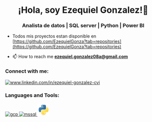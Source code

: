 <h1 align="center">¡Hola, soy Ezequiel Gonzalez!👋</h1>
<h3 align="center">Analista de datos | SQL server | Python | Power BI</h3>

- Todos mis proyectos estan disponible en [https://github.com/EzequielGonza?tab=repositories](https://github.com/EzequielGonza?tab=repositories)

- 📫 How to reach me **ezequiel.gonzalez08a@gmail.com**

<h3 align="left">Connect with me:</h3>
<p align="left">
<a href="https://linkedin.com/in/www.linkedin.com/in/ezequiel-gonzalez-cvi" target="blank"><img align="center" src="https://raw.githubusercontent.com/rahuldkjain/github-profile-readme-generator/master/src/images/icons/Social/linked-in-alt.svg" alt="www.linkedin.com/in/ezequiel-gonzalez-cvi" height="30" width="40" /></a>
</p>

<h3 align="left">Languages and Tools:</h3>
<p align="left"> <a href="https://cloud.google.com" target="_blank" rel="noreferrer"> <img src="https://www.vectorlogo.zone/logos/google_cloud/google_cloud-icon.svg" alt="gcp" width="40" height="40"/> </a> <a href="https://www.microsoft.com/en-us/sql-server" target="_blank" rel="noreferrer"> <img src="https://www.svgrepo.com/show/303229/microsoft-sql-server-logo.svg" alt="mssql" width="40" height="40"/> </a> <a href="https://www.python.org" target="_blank" rel="noreferrer"> <img src="https://raw.githubusercontent.com/devicons/devicon/master/icons/python/python-original.svg" alt="python" width="40" height="40"/> </a> </p>
